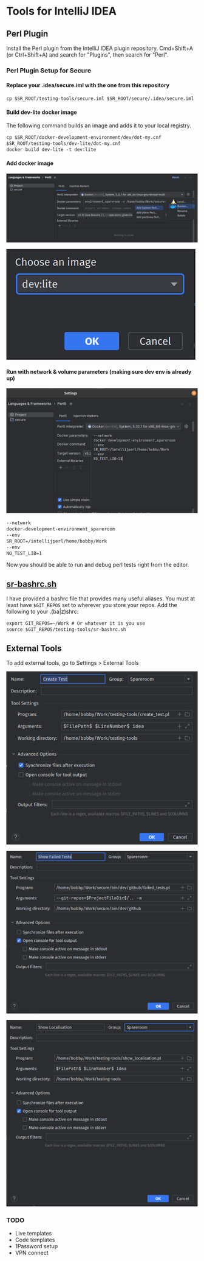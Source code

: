 # Tools for IntelliJ IDEA

## Perl Plugin

Install the Perl plugin from the IntelliJ IDEA plugin repository.
Cmd+Shift+A (or Ctrl+Shift+A) and search for "Plugins", then search for "Perl".

### Perl Plugin Setup for Secure

#### Replace your .idea/secure.iml with the one from this repository

```shell
cp $SR_ROOT/testing-tools/secure.iml $SR_ROOT/secure/.idea/secure.iml
```

#### Build dev-lite docker image

The following command builds an image and adds it to your local
registry.

```shell
cp $SR_ROOT/docker-development-environment/dev/dot-my.cnf $SR_ROOT/testing-tools/dev-lite/dot-my.cnf
docker build dev-lite -t dev:lite
```

#### Add docker image

![img_1.png](images/img_1.png)

![img_2.png](images/img_2.png)

#### Run with network & volume parameters (making sure dev env is already up)

![img.png](images/img.png)

```
--network
docker-development-environment_spareroom
--env
SR_ROOT=/intellijperl/home/bobby/Work
--env
NO_TEST_LIB=1
```

Now you should be able to run and debug perl tests 
right from the editor.

## [sr-bashrc.sh](sr-bashrc.sh)

I have provided a bashrc file that provides many useful aliases.
You must at least have `$GIT_REPOS` set to wherever you store your repos.
Add the following to your .(ba|z)shrc:

```shell
export GIT_REPOS=~/Work # Or whatever it is you use
source $GIT_REPOS/testing-tools/sr-bashrc.sh
```

## External Tools

To add external tools, go to Settings > External Tools

![img_4.png](images/img_4.png)

![img_5.png](images/img_5.png)

![img_6.png](images/img_6.png)

### TODO

- Live templates
- Code templates
- 1Password setup
- VPN connect